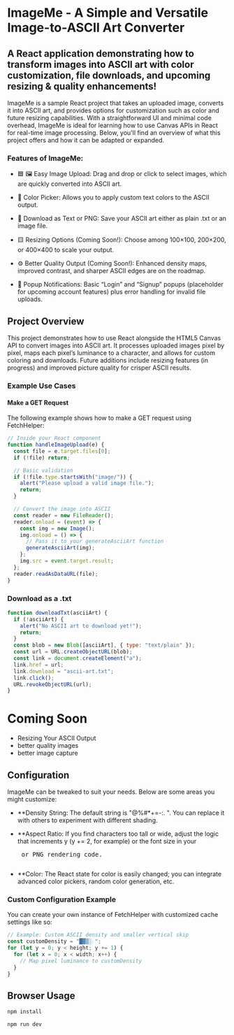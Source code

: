 # ImageMe - A Simple and Versatile Image-to-ASCII Art Converter


## A React application demonstrating how to transform images into ASCII art with color customization, file downloads, and upcoming resizing & quality enhancements!

ImageMe is a sample React project that takes an uploaded image, converts it into ASCII art, and provides options for customization such as color and future resizing capabilities. With a straightforward UI and minimal code overhead, ImageMe is ideal for learning how to use Canvas APIs in React for real-time image processing. Below, you'll find an overview of what this project offers and how it can be adapted or expanded.



### Features of ImageMe:
* 🟦 🖼 Easy Image Upload: Drag and drop or click to select images, which are quickly converted into ASCII art.

* 🎨 Color Picker: Allows you to apply custom text colors to the ASCII output.

* 📝 Download as Text or PNG: Save your ASCII art either as plain .txt or an image file.
* 🟨 Resizing Options (Coming Soon!): Choose among 100×100, 200×200, or 400×400 to scale your output.
* ⚙️ Better Quality Output (Coming Soon!): Enhanced density maps, improved contrast, and sharper ASCII edges are on the roadmap.
* 📡 Popup Notifications: Basic “Login” and “Signup” popups (placeholder for upcoming account features) plus error handling for invalid file uploads.


## Project Overview

This project demonstrates how to use React alongside the HTML5 Canvas API to convert images into ASCII art. It processes uploaded images pixel by pixel, maps each pixel’s luminance to a character, and allows for custom coloring and downloads. Future additions include resizing features (in progress) and improved picture quality for crisper ASCII results.

### Example Use Cases

#### Make a GET Request

The following example shows how to make a GET request using FetchHelper:

```javascript
// Inside your React component
function handleImageUpload(e) {
  const file = e.target.files[0];
  if (!file) return;

  // Basic validation
  if (!file.type.startsWith("image/")) {
    alert("Please upload a valid image file.");
    return;
  }

  // Convert the image into ASCII
  const reader = new FileReader();
  reader.onload = (event) => {
    const img = new Image();
    img.onload = () => {
      // Pass it to your generateAsciiArt function
      generateAsciiArt(img);
    };
    img.src = event.target.result;
  };
  reader.readAsDataURL(file);
}


```

### Download as a .txt
```javascript
function downloadTxt(asciiArt) {
  if (!asciiArt) {
    alert("No ASCII art to download yet!");
    return;
  }
  const blob = new Blob([asciiArt], { type: "text/plain" });
  const url = URL.createObjectURL(blob);
  const link = document.createElement("a");
  link.href = url;
  link.download = "ascii-art.txt";
  link.click();
  URL.revokeObjectURL(url);
}

```

# Coming Soon

* Resizing Your ASCII Output
* better quality images
* better image capture


## Configuration

ImageMe can be tweaked to suit your needs. Below are some areas you might customize:

- **Density String: The default string is "@%#*+=-:. ". You can replace it with others to experiment with different shading.

- **Aspect Ratio: If you find characters too tall or wide, adjust the logic that increments y (y += 2, for example) or the font size in your <pre> or PNG rendering code.

- **Color: The React state for color is easily changed; you can integrate advanced color pickers, random color generation, etc.

### Custom Configuration Example

You can create your own instance of FetchHelper with customized cache settings like so:

```javascript
// Example: Custom ASCII density and smaller vertical skip
const customDensity = "█▓▒░ ";
for (let y = 0; y < height; y += 1) {
  for (let x = 0; x < width; x++) {
    // Map pixel luminance to customDensity
  }
}

```

## Browser Usage

```javascript
npm install
```

```javascript
npm run dev
```
